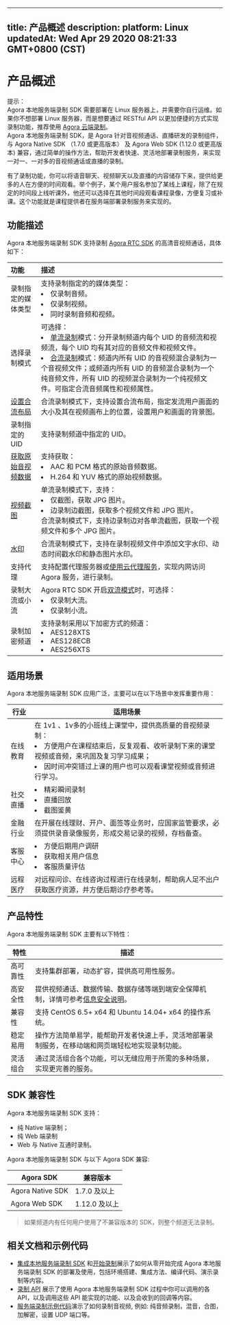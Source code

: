 
---
title: 产品概述
description: 
platform: Linux
updatedAt: Wed Apr 29 2020 08:21:33 GMT+0800 (CST)
---
# 产品概述
<div class="alert note">提示：<br>Agora 本地服务端录制 SDK 需要部署在 Linux 服务器上，并需要你自行运维。如果你不想部署 Linux 服务器，而是想要通过 RESTful API 以更加便捷的方式实现录制功能，推荐使用 <a href="https://docs.agora.io/cn/cloud-recording/product_cloud_recording?platform=Linux">Agora 云端录制</a></li>。  </div> 
Agora 本地服务端录制 SDK，是 Agora 针对音视频通话、直播研发的录制组件，与 Agora Native SDK （1.7.0 或更高版本） 及 Agora Web SDK (1.12.0 或更高版本) 兼容，通过简单的操作方法，帮助开发者快速、灵活地部署录制服务，来实现一对一、一对多的音视频通话或直播的录制。

有了录制功能，你可以将语音聊天、视频聊天以及直播的内容储存下来，提供给更多的人在方便的时间观看。举个例子，某个用户报名参加了某线上课程，除了在规定的时间段上线听课外，他还可以选择在其他时间段观看课程录像，方便复习或补课。这个功能就是课程提供者在服务端部署录制服务来实现的。

## 功能描述

Agora 本地服务端录制 SDK 支持录制 [Agora RTC SDK](https://docs.agora.io/cn/Agora%20Platform/terms?platform=All%20Platforms#rtc-sdk) 的高清音视频通话，具体如下：

| 功能                                       | 描述                                                         |
| :----------------------------------------- | :----------------------------------------------------------- |
| 录制指定的媒体类型                         | 支持录制指定的的媒体类型：<li>仅录制音频。</li><li>仅录制视频。</li><li>同时录制音频和视频。</li> |
| 选择录制模式                               | 可选择：<li>[单流录制](../../cn/Recording/recording_individual_mode.md)模式：分开录制频道内每个 UID 的音频流和视频流，每个 UID 均有其对应的音频文件和视频文件。</li><li>[合流录制](../../cn/Recording/recording_composite_mode.md)模式：频道内所有 UID 的音视频混合录制为一个音视频文件；或频道内所有 UID 的音频混合录制为一个纯音频文件，所有 UID 的视频混合录制为一个纯视频文件。可指定合流音频属性和视频属性。</li> |
| [设置合流布局](../../cn/Recording/recording_layout.md)         | 合流录制模式下，支持设置合流布局，指定发流用户画面的大小及其在视频画布上的位置，设置用户和画面的背景图。 |
| 录制指定的 UID                             | 支持录制频道中指定的 UID。                                   |
| [获取原始音视频数据](../../cn/Recording/recording_raw_data.md) | 支持获取：<li>AAC 和 PCM 格式的原始音频数据。</li><li>H.264 和 YUV 格式的原始视频数据。</li> |
| [视频截图](../../cn/Recording/recording_screen_capture.md)     | 单流录制模式下，支持：<li>仅截图，获取 JPG 图片。</li><li>边录制边截图，获取多个视频文件和 JPG 图片。<br>合流录制模式下，支持边录制边对各单流截图，获取一个视频文件和多个 JPG 图片。 |
| [水印](../../cn/Recording/recording_watermark_cpp.md)          | 合流录制模式下，支持在录制视频文件中添加文字水印、动态时间戳水印和静态图片水印。 |
| 支持代理                                   | 支持配置代理服务器或[使用云代理服务](../../cn/Recording/cloudproxy_recording.md)，实现内网访问 Agora 服务，进行录制。 |
| 录制大流或小流                             | Agora RTC SDK 开启[双流模式](https://docs.agora.io/cn/Agora%20Platform/terms?platform=All%20Platforms#a-name-duala%E5%8F%8C%E6%B5%81%E6%A8%A1%E5%BC%8F)时，可选择：<li>仅录制大流。</li><li>仅录制小流。</li> |
| 录制加密频道                               | 支持录制采用以下加密方式的频道：<li>AES128XTS</li><li>AES128ECB</li><li>AES256XTS</li> |

## 适用场景

Agora 本地服务端录制 SDK 应用广泛，主要可以在以下场景中发挥重要作用：

| 行业     | 适用场景                                                     |
| -------- | ------------------------------------------------------------ |
| 在线教育 | 在 1v1 、1v多的小班线上课堂中，提供高质量的音视频录制：<br/><li>方便用户在课程结束后，反复观看、收听录制下来的课堂视频或音频，来巩固及复习学习成果；<li>因时间冲突错过上课的用户也可以观看课堂视频或音频进行学习。 |
| 社交直播 | <li>精彩瞬间录制<li>直播回放<li>截图鉴黄                     |
| 金融行业 | 在开展在线理财、开户、面签等业务时，应国家监管要求，必须提供录音录像服务，形成交易记录的视频，存档备查。 |
| 客服中心 | <li>方便后期用户调研<li>获取相关用户信息<li>客服质量评估     |
| 远程医疗 | 对远程问诊、在线咨询过程进行在线录制，帮助病人足不出户获取医疗资源，并方便后期诊疗参考等。 |

## 产品特性

Agora 本地服务端录制 SDK 主要有以下特性：

| 特性     | 描述                                                         |
| -------- | ------------------------------------------------------------ |
| 高可靠性 | 支持集群部署，动态扩容，提供高可用性服务。                   |
| 高安全性 | 提供视频通话、数据传输、数据存储等端到端安全保障机制，详情可参考[信息安全说明](../../cn/Agora%20Platform/security.md)。 |
| 兼容性   | 支持 CentOS 6.5+ x64 和 Ubuntu 14.04+ x64 的操作系统。       |
| 稳定易用 | 操作方法简单易学，能帮助开发者快速上手，灵活地部署录制服务，在移动端和网页端轻松地实现录制功能。 |
| 灵活组合 | 通过灵活组合各个功能，可以无缝应用于所需的多种场景，实现更完善的服务。 |

## SDK 兼容性

Agora 本地服务端录制 SDK 支持：

- 纯 Native 端录制；
- 纯 Web 端录制
- Web 与 Native 互通时录制。

Agora 本地服务端录制 SDK 与以下 Agora SDK 兼容:

| Agora SDK        | 兼容版本      |
| ---------------- | ------------- |
| Agora Native SDK | 1.7.0 及以上  |
| Agora Web SDK    | 1.12.0 及以上 |

> 如果频道内有任何用户使用了不兼容版本的 SDK，则整个频道无法录制。

## 相关文档和示例代码

- [集成本地服务端录制 SDK](../../cn/Quickstart%20Guide/recording_integrate_cpp.md) 和[开始录制](../../cn/Quickstart%20Guide/recording_cmd_cpp.md)展示了如何从零开始完成 Agora 本地服务端录制 SDK 的部署及使用，包括环境搭建、集成方法、编译代码、演示录制等内容。
- [录制 API](https://docs.agora.io/cn/Recording/API%20Reference/recording_cpp/index.html) 展示了使用 Agora 本地服务端录制 SDK 过程中你可以调用的各 API，以及调用这些 API 能实现的功能、以及会收到的回调等内容。
- [服务端录制示例代码](https://github.com/AgoraIO/Basic-Recording/)演示了如何录制音视频, 例如: 纯音频录制，混音，合图，加解密，设置 UDP 端口等。
